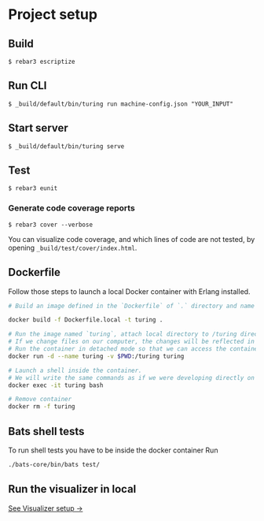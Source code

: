 # Project setup

## Build

    $ rebar3 escriptize

## Run CLI

    $ _build/default/bin/turing run machine-config.json "YOUR_INPUT"

## Start server

    $ _build/default/bin/turing serve

## Test

    $ rebar3 eunit

### Generate code coverage reports

    $ rebar3 cover --verbose

You can visualize code coverage, and which lines of code are not tested, by opening `_build/test/cover/index.html`.

## Dockerfile

Follow those steps to launch a local Docker container with Erlang installed.

```sh
# Build an image defined in the `Dockerfile` of `.` directory and name it `turing`.

docker build -f Dockerfile.local -t turing .

# Run the image named `turing`, attach local directory to /turing directory in the container, thanks to volumes.
# If we change files on our computer, the changes will be reflected in the container.
# Run the container in detached mode so that we can access the container with a shell when we want.
docker run -d --name turing -v $PWD:/turing turing

# Launch a shell inside the container.
# We will write the same commands as if we were developing directly on our machine.
docker exec -it turing bash

# Remove container
docker rm -f turing
```

## Bats shell tests

To run shell tests you have to be inside the docker container
Run

```sh
./bats-core/bin/bats test/
```

## Run the visualizer in local

[See Visualizer setup →](/viz/README.md)
